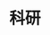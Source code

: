 ---
title: 科研
description: 科研相关的内容
image:

# Badge style
style:
    background: "#2a9d8f"
    color: "#fff"
---